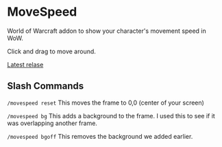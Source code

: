 # MoveSpeed
World of Warcraft addon to show your character's movement speed in WoW.

Click and drag to move around.

[Latest relase](https://github.com/diflartle/MoveSpeed/releases/tag/v1.0)

## Slash Commands
```/movespeed reset```
This moves the frame to 0,0 (center of your screen)

```/movespeed bg``` This adds a background to the frame. I used this to see if it was overlapping another frame.

```/movespeed bgoff``` This removes the background we added earlier.

